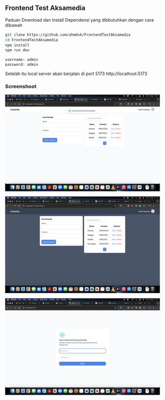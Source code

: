 ## Frontend Test Aksamedia

Paduan Download dan Install Dependensi yang dibbutuhkan dengan cara dibawah

```sh
git clone https://github.com/ahmdsk/FrontendTestAksamedia
cd FrontendTestAksamedia
npm install
npm run dev
```

```
username: admin
password: admin
```

Setelah itu local server akan berjalan di port 5173
http://localhost:5173

### Screenshoot
![Add Page](public/screenshoot/add.png)

![Dark Mode](public/screenshoot/dark-mode.png)

![Login](public/screenshoot/login.png)